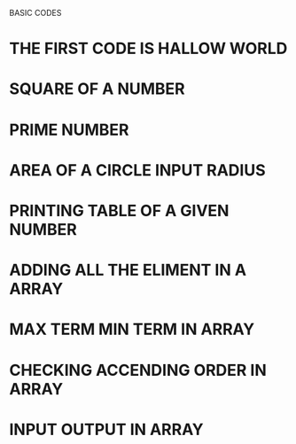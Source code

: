BASIC CODES </br>
# THE FIRST CODE IS HALLOW WORLD </br>
# SQUARE OF A NUMBER </br>
# PRIME NUMBER </br>
# AREA OF A CIRCLE INPUT RADIUS </br>
# PRINTING TABLE OF A GIVEN NUMBER </br>
# ADDING ALL THE ELIMENT IN A ARRAY </br>
# MAX TERM MIN TERM IN ARRAY </br>
# CHECKING ACCENDING ORDER IN ARRAY </br>
# INPUT OUTPUT IN ARRAY </br>
